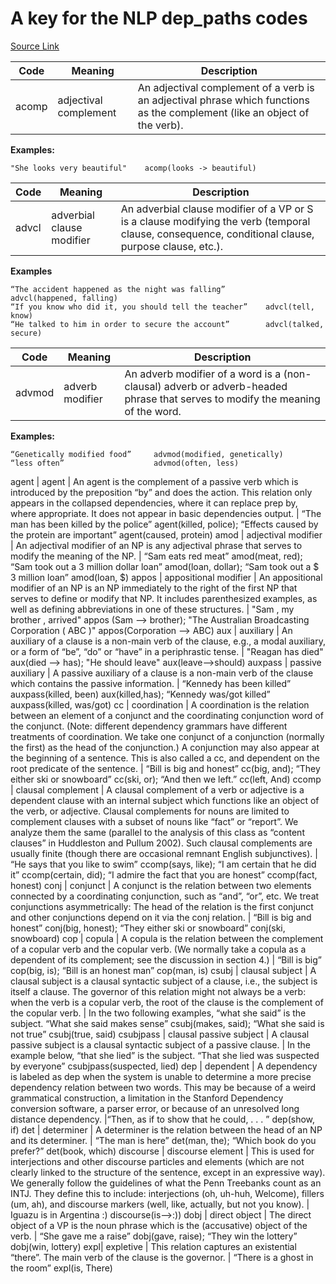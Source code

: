 # A key for the NLP dep_paths codes
[Source Link](http://nlp.stanford.edu/software/dependencies_manual.pdf)

Code | Meaning | Description 
-------|--------|------
acomp | adjectival complement | An adjectival complement of a verb is an adjectival phrase which functions as the complement (like an object of the verb). 

**Examples:**
````
"She looks very beautiful"    acomp(looks -> beautiful)
````

Code | Meaning | Description 
-----|-----|-----
advcl | adverbial clause modifier | An adverbial clause modifier of a VP or S is a clause modifying the verb (temporal clause, consequence, conditional clause, purpose clause, etc.). 

**Examples** 
````
“The accident happened as the night was falling”         advcl(happened, falling) 
“If you know who did it, you should tell the teacher”    advcl(tell, know) 
“He talked to him in order to secure the account”        advcl(talked, secure)
````

Code | Meaning | Description 
-----|-----|-----
advmod | adverb modifier | An adverb modifier of a word is a (non-clausal) adverb or adverb-headed phrase that serves to modify the meaning of the word.  

**Examples:**
````
“Genetically modified food”     advmod(modified, genetically) 
“less often”                    advmod(often, less)
````

agent | agent | An agent is the complement of a passive verb which is introduced by the preposition “by” and does the action. This relation only appears in the collapsed dependencies, where it can replace prep by, where appropriate. It does not appear in basic dependencies output. | “The man has been killed by the police” agent(killed, police); “Effects caused by the protein are important” agent(caused, protein)
amod | adjectival modifier | An adjectival modifier of an NP is any adjectival phrase that serves to modify the meaning of the NP. | “Sam eats red meat” amod(meat, red); “Sam took out a 3 million dollar loan” amod(loan, dollar); “Sam took out a $ 3 million loan” amod(loan, $)
appos | appositional modifier | An appositional modifier of an NP is an NP immediately to the right of the first NP that serves to define or modify that NP. It includes parenthesized examples, as well as defining abbreviations in one of these structures. | "Sam , my brother , arrived" appos (Sam --> brother); "The Australian Broadcasting Corporation ( ABC )" appos(Corporation --> ABC)
aux | auxiliary | An auxiliary of a clause is a non-main verb of the clause, e.g., a modal auxiliary, or a form of “be”, “do” or “have” in a periphrastic tense. | "Reagan has died" aux(died --> has); "He should leave" aux(leave-->should)
auxpass | passive auxiliary | A passive auxiliary of a clause is a non-main verb of the clause which contains the passive information. | “Kennedy has been killed” auxpass(killed, been) aux(killed,has); “Kennedy was/got killed” auxpass(killed, was/got)
cc | coordination | A coordination is the relation between an element of a conjunct and the coordinating conjunction word of the conjunct. (Note: different dependency grammars have different treatments of coordination. We take one conjunct of a conjunction (normally the first) as the head of the conjunction.) A conjunction may also appear at the beginning of a sentence. This is also called a cc, and dependent on the root predicate of the sentence. | “Bill is big and honest” cc(big, and); “They either ski or snowboard” cc(ski, or); “And then we left.” cc(left, And)
ccomp | clausal complement | A clausal complement of a verb or adjective is a dependent clause with an internal subject which functions like an object of the verb, or adjective. Clausal complements for nouns are limited to complement clauses with a subset of nouns like “fact” or “report”. We analyze them the same (parallel to the analysis of this class as “content clauses” in Huddleston and Pullum 2002). Such clausal complements are usually finite (though there are occasional remnant English subjunctives). | “He says that you like to swim” ccomp(says, like); “I am certain that he did it” ccomp(certain, did); “I admire the fact that you are honest” ccomp(fact, honest)
conj | conjunct | A conjunct is the relation between two elements connected by a coordinating conjunction, such as “and”, “or”, etc. We treat conjunctions asymmetrically: The head of the relation is the first conjunct and other conjunctions depend on it via the conj relation. | “Bill is big and honest” conj(big, honest); “They either ski or snowboard” conj(ski, snowboard)
cop | copula | A copula is the relation between the complement of a copular verb and the copular verb. (We normally take a copula as a dependent of its complement; see the discussion in section 4.) | “Bill is big” cop(big, is); “Bill is an honest man” cop(man, is)
csubj | clausal subject | A clausal subject is a clausal syntactic subject of a clause, i.e., the subject is itself a clause. The governor of this relation might not always be a verb: when the verb is a copular verb, the root of the clause is the complement of the copular verb. | In the two following examples, “what she said” is the subject. “What she said makes sense” csubj(makes, said); “What she said is not true” csubj(true, said)
csubjpass | clausal passive subject | A clausal passive subject is a clausal syntactic subject of a passive clause. | In the example below, “that she lied” is the subject. “That she lied was suspected by everyone” csubjpass(suspected, lied)
dep | dependent | A dependency is labeled as dep when the system is unable to determine a more precise dependency relation between two words. This may be because of a weird grammatical construction, a limitation in the Stanford Dependency conversion software, a parser error, or because of an unresolved long distance dependency. |“Then, as if to show that he could, . . . ” dep(show, if)
det | determiner | A determiner is the relation between the head of an NP and its determiner. | “The man is here” det(man, the); “Which book do you prefer?” det(book, which)
discourse | discourse element | This is used for interjections and other discourse particles and elements (which are not clearly linked to the structure of the sentence, except in an expressive way). We generally follow the guidelines of what the Penn Treebanks count as an INTJ. They define this to include: interjections (oh, uh-huh, Welcome), fillers (um, ah), and discourse markers (well, like, actually, but not you know). | Iguazu is in Argentina :) discourse(is-->:))
dobj | direct object | The direct object of a VP is the noun phrase which is the (accusative) object of the verb. | “She gave me a raise” dobj(gave, raise); “They win the lottery” dobj(win, lottery)
expl| expletive | This relation captures an existential “there”. The main verb of the clause is the governor. | “There is a ghost in the room” expl(is, There)
